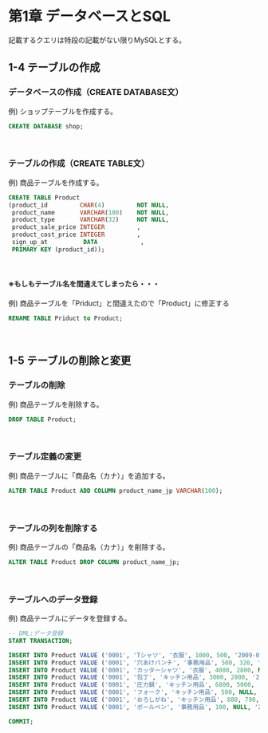 # 第1章 データベースとSQL
記載するクエリは特段の記載がない限りMySQLとする。
<br>

## 1-4 テーブルの作成
### データベースの作成（CREATE DATABASE文）
例) ショップテーブルを作成する。
```sql
CREATE DATABASE shop;
```
<br>

### テーブルの作成（CREATE TABLE文）
例) 商品テーブルを作成する。
```sql
CREATE TABLE Product
(product_id         CHAR(4)         NOT NULL,
 product_name       VARCHAR(100)    NOT NULL,
 product_type       VARCHAR(32)     NOT NULL,
 product_sale_price INTEGER         ,
 product_cost_price INTEGER         ,
 sign_up_at          DATA            ,
 PRIMARY KEY (product_id));
```
<br>

#### ※もしもテーブル名を間違えてしまったら・・・
例) 商品テーブルを「Priduct」と間違えたので「Product」に修正する
```sql
RENAME TABLE Priduct to Product;
```
<br>

## 1-5 テーブルの削除と変更
### テーブルの削除
例) 商品テーブルを削除する。
```sql
DROP TABLE Product;
```
<br>

### テーブル定義の変更
例) 商品テーブルに「商品名（カナ）」を追加する。
```sql
ALTER TABLE Product ADD COLUMN product_name_jp VARCHAR(100);
```
<br>

### テーブルの列を削除する
例) 商品テーブルの「商品名（カナ）」を削除する。
```sql
ALTER TABLE Product DROP COLUMN product_name_jp;
```
<br>

### テーブルへのデータ登録
例) 商品テーブルにデータを登録する。
```sql
-- DML:データ登録
START TRANSACTION;

INSERT INTO Product VALUE ('0001', 'Tシャツ', '衣服', 1000, 500, '2009-09-20');
INSERT INTO Product VALUE ('0001', '穴あけパンチ', '事務用品', 500, 320, '2009-09-11');
INSERT INTO Product VALUE ('0001', 'カッターシャツ', '衣服', 4000, 2800, NULL);
INSERT INTO Product VALUE ('0001', '包丁', 'キッチン用品', 3000, 2800, '2009-09-20');
INSERT INTO Product VALUE ('0001', '圧力鍋', 'キッチン用品', 6800, 5000, '2009-09-15');
INSERT INTO Product VALUE ('0001', 'フォーク', 'キッチン用品', 500, NULL, '2009-09-20');
INSERT INTO Product VALUE ('0001', 'おろしがね', 'キッチン用品', 880, 790, '2008-04-28');
INSERT INTO Product VALUE ('0001', 'ボールペン', '事務用品', 100, NULL, '2009-11-11');

COMMIT;
```